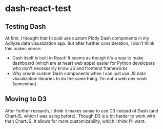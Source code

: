 # dash-react-test

## Testing Dash

At first, I thought that I could use custom Plotly Dash components in my Adilyze data visualization app. But after further consideration, I don't think this makes sense:

- Dash itself is built in React! It seems as though it's a way to make dashboard (which are at heart web apps) easier for Python developers who don't necessarily know JS and frontend frameworks
- Why create custom Dash components when I can just use JS data visualization libraries to do the same thing. I'm not a web dev noob (somewhat)

## Moving to D3

After further research, I think it makes sense to use D3 instead of Dash (and ChartJS, which I was using before). Though D3 is a bit harder to work with than ChartJS, it allows for more customizability, which I think I'll want.
